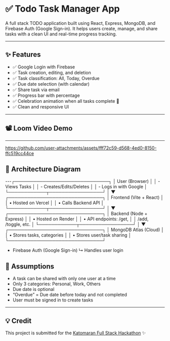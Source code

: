 # ✅ Todo Task Manager App

A full stack TODO application built using React, Express, MongoDB, and Firebase Auth (Google Sign-in). It helps users create, manage, and share tasks with a clean UI and real-time progress tracking.

---

## ✨ Features

- ✅ Google Login with Firebase
- ✅ Task creation, editing, and deletion
- ✅ Task classification: All, Today, Overdue
- ✅ Due date selection (with calendar)
- ✅ Share task via email
- ✅ Progress bar with percentage
- ✅ Celebration animation when all tasks complete 🎉
- ✅ Clean and responsive UI
---

## 📽️ Loom Video Demo


---

https://github.com/user-attachments/assets/fff72c59-d568-4ed0-8150-ffc519cc44ce



## 🧱 Architecture Diagram


---┌──────────────────────────────┐
│         User (Browser)       │
│ - Views Tasks                │
│ - Creates/Edits/Deletes      │
│ - Logs in with Google        │
└────────────┬─────────────────┘
             │
             ▼
┌──────────────────────────────┐
│      Frontend (Vite + React) │
│     • Hosted on Vercel       │
│     • Calls Backend API      │
└────────────┬─────────────────┘
             │
             ▼
┌──────────────────────────────┐
│   Backend (Node + Express)   │
│     • Hosted on Render       │
│     • API endpoints: /get,   │
│       /add, /toggle, etc.    │
└────────────┬─────────────────┘
             │
             ▼
┌──────────────────────────────┐
│     MongoDB Atlas (Cloud)    │
│  • Stores tasks, categories  │
│  • Stores user/task sharing  │
└──────────────────────────────┘

+ Firebase Auth (Google Sign-in)
   ↳ Handles user login


## 📌 Assumptions

- A task can be shared with only one user at a time
- Only 3 categories: Personal, Work, Others
- Due date is optional
- “Overdue” = Due date before today and not completed
- User must be signed in to create tasks

---

## 💡 Credit

This project is submitted for the [Katomaran Full Stack Hackathon](https://katomaran.com) ✨
